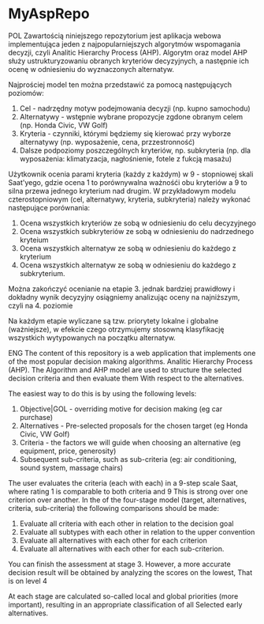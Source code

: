 # MyAspRepo
POL
Zawartością niniejszego repozytorium jest aplikacja webowa implementująca jeden z najpopularniejszych algorytmów wspomagania decyzji, czyli
Analitic Hierarchy Process (AHP). Algorytm oraz model AHP służy ustrukturyzowaniu obranych kryteriów decyzyjnych, a następnie ich ocenę
w odniesieniu do wyznaczonych alternatyw. 

Najprościej model ten można przedstawić za pomocą następujących poziomów:
1. Cel - nadrzędny motyw podejmowania decyzji (np. kupno samochodu)
2. Alternatywy - wstępnie wybrane propozycje zgdone obranym celem (np. Honda Civic, VW Golf)
3. Kryteria - czynniki, którymi będziemy się kierować przy wyborze alternatywy (np. wyposażenie, cena, przzestronność)
4. Dalsze podpoziomy poszczególnych kryteriów, np. subkryteria (np. dla wyposażenia: klimatyzacja, nagłośnienie, fotele z fukcją masażu)

Użytkownik ocenia parami kryteria (każdy z każdym) w 9 - stopniowej skali Saat'yego, gdzie ocena 1 to porównywalna ważnośći obu kryteriów a 9
to silna przewa jednego kryterium nad drugim.
W przykładowym modelu czterostopniowym (cel, alternatywy, kryteria, subkryteria) należy wykonać następujące porównania:
1. Ocena wszystkich kryteriów ze sobą w odniesieniu do celu decyzyjnego
2. Ocena wszystkich subkryteriów ze sobą w odniesieniu do nadrzednego kryteium
3. Ocena wszystkich alternatyw ze sobą w odniesieniu do każdego z kryterium 
4. Ocena wszystkich alternatyw ze sobą w odniesieniu do każdego z subkryterium.

Można zakończyć ocenianie na etapie 3. jednak bardziej prawidłowy i dokładny wynik decyzyjny osiągniemy analizując oceny na najniższym,
czyli na 4. poziomie

Na każdym etapie wyliczane są tzw. priorytety lokalne i globalne (ważniejsze), w efekcie czego otrzymujemy stosowną klasyfikację wszystkich
wytypowanych na początku alternatyw.

ENG
The content of this repository is a web application that implements one of the most popular decision making algorithms.
Analitic Hierarchy Process (AHP). The Algorithm and AHP model are used to structure the selected decision criteria and then evaluate them
With respect to the alternatives.

The easiest way to do this is by using the following levels:
1. Objective|GOL - overriding motive for decision making (eg car purchase)
2. Alternatives - Pre-selected proposals for the chosen target (eg Honda Civic, VW Golf)
3. Criteria - the factors we will guide when choosing an alternative (eg equipment, price, generosity)
4. Subsequent sub-criteria, such as sub-criteria (eg: air conditioning, sound system, massage chairs)

The user evaluates the criteria (each with each) in a 9-step scale Saat, where rating 1 is comparable to both criteria and 9
This is strong over one criterion over another.
In the of the four-stage model (target, alternatives, criteria, sub-criteria) the following comparisons should be made:
1. Evaluate all criteria with each other in relation to the decision goal
2. Evaluate all subtypes with each other in relation to the upper convention
3. Evaluate all alternatives with each other for each criterion
4. Evaluate all alternatives with each other for each sub-criterion.

You can finish the assessment at stage 3. However, a more accurate decision result will be obtained by analyzing the scores on the lowest,
That is on level 4

At each stage are calculated so-called local and global priorities (more important), resulting in an appropriate classification of all
Selected early alternatives.
